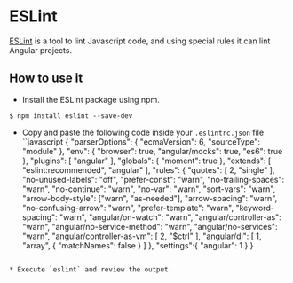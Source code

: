 # ESLint

[ESLint](https://eslint.org/) is a tool to lint Javascript code, and using special rules it can lint Angular projects.

## How to use it

* Install the ESLint package using npm.
```
$ npm install eslint --save-dev
```
* Copy and paste the following code inside your `.eslintrc.json` file
``javascript
{
  "parserOptions": {
    "ecmaVersion": 6,
    "sourceType": "module"
  },
  "env": {
    "browser": true,
    "angular/mocks": true,
    "es6": true
  },
  "plugins": [ "angular" ],
  "globals": {
    "moment": true
  },
  "extends": [
    "eslint:recommended",
    "angular"
  ],
  "rules": {
    "quotes": [ 2, "single" ],
    "no-unused-labels": "off",
    "prefer-const": "warn",
    "no-trailing-spaces": "warn",
    "no-continue": "warn",
    "no-var": "warn",
    "sort-vars": "warn",
    "arrow-body-style": ["warn", "as-needed"],
    "arrow-spacing": "warn",
    "no-confusing-arrow": "warn",
    "prefer-template": "warn",
    "keyword-spacing": "warn",
    "angular/on-watch": "warn",
    "angular/controller-as": "warn",
    "angular/no-service-method": "warn",
    "angular/no-services": "warn",
    "angular/controller-as-vm": [ 2, "$ctrl" ],
    "angular/di": [
      1,
      "array",
      { "matchNames": false }
    ]
  },
  "settings":{
    "angular": 1
  }
}
```

* Execute `eslint` and review the output.
